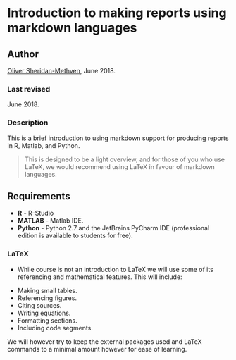 # Introduction to making reports using markdown languages

## Author

[Oliver Sheridan-Methven](mailto:oliver.sheridan-methven@maths.ox.ac.uk), June 2018.

### Last revised

June 2018.

### Description

This is a brief introduction to using markdown support for producing reports
in R, Matlab, and Python. 

> This is designed to be a light overview, and for those of you who use LaTeX, 
> we would recommend using LaTeX in favour of markdown languages.

## Requirements

 * **R** - R-Studio
 * **MATLAB** - Matlab IDE. 
 * **Python** - Python 2.7 and the JetBrains PyCharm IDE 
(professional edition is available to students for free).

### LaTeX

 * While course is not an introduction to LaTeX we will use some of its referencing 
and mathematical features. This will include:
  - Making small tables. 
  - Referencing figures. 
  - Citing sources.
  - Writing equations.
  - Formatting sections.
  - Including code segments. 

We will however try to keep the external packages used and LaTeX commands to a 
minimal amount however for ease of learning. 

